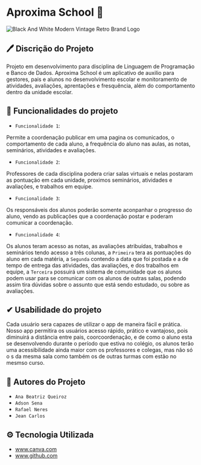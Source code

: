 # Aproxima School 🏫
![Black And White Modern Vintage Retro Brand Logo](https://user-images.githubusercontent.com/130579356/235180457-4ff55f69-e79b-4acf-a8a0-4e886b285d68.png)


## 🖊 Discrição do Projeto 

Projeto em desenvolvimento para disciplina de Linguagem de Programação e Banco de Dados. Aproxima School é um aplicativo de auxilio para gestores, pais e alunos no desenvolvimento escolar e monitoramento de atividades, avaliações, aprentações e fresquência, além do comportamento dentro da unidade escolar.



## :hammer: Funcionalidades do projeto

- `Funcionalidade 1`: 

Permite a coordenação publicar em uma pagina os comunicados, o comportamento de cada aluno, a frequência do aluno nas aulas, as notas, seminários, atividades e avaliações.
 
 - `Funcionalidade 2`:

Professores de cada disciplina podera criar salas virtuais e nelas postaram as pontuação em cada unidade, proximos seminários, atividades e avaliações, e trabalhos em equipe.

- `Funcionalidade 3`: 

Os responsáveis dos alunos poderão somente aconpanhar o progresso do aluno, vendo as publicações que a coordenação postar e poderam comunicar a coordenação.

- `Funcionalidade 4`: 

Os alunos teram acesso as notas, as avaliações atribuídas, trabalhos e seminários tendo acesso a três colunas, a `Primeira` tera as pontuações do aluno em cada matéria, a `Segunda` contendo a data que foi postada e a de tempo de entrega das atividades, das avaliações, e dos trabalhos em equipe, a `Terceira` possuirá um sistema de comunidade que os alunos podem usar para se comunicar com os alunos de outras salas, podendo assim tira dúvidas sobre o assunto que está sendo estudado, ou sobre as avaliações. 


## ✔ Usabilidade do projeto

Cada usuário sera capazes de utilizar o app de maneira fácil e prática. Nosso app permitira os usuários acesso rápido, prático e vantajoso, pois diminuirá a distância entre pais, coorcoordenação, e de como o aluno esta se desenvolvendo durante o período que estiva no colégio, os alunos terão uma acessibilidade ainda maior com os professores e colegas, mas não só o s da mesma sala como também os de outras turmas com estão no mesmso curso.

## 🦾 Autores do Projeto 

- `Ana Beatriz Queiroz`
- `Adson Sena`
- `Rafael Neres`
- `Jean Carlos`

## ⚙ Tecnologia Utilizada 

- www.canva.com
- www.github.com

























